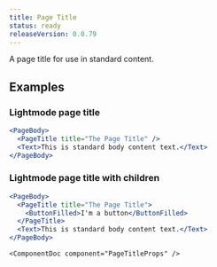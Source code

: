```yaml
---
title: Page Title
status: ready
releaseVersion: 0.0.79
---
```


A page title for use in standard content. 

## Examples

### Lightmode page title
```.jsx
<PageBody>
  <PageTitle title="The Page Title" />
  <Text>This is standard body content text.</Text>
</PageBody>
```

### Lightmode page title with children
```.jsx
<PageBody>
  <PageTitle title="The Page Title">
    <ButtonFilled>I'm a button</ButtonFilled>
  </PageTitle>
  <Text>This is standard body content text.</Text>
</PageBody>
```

```!jsx
<ComponentDoc component="PageTitleProps" />
```
